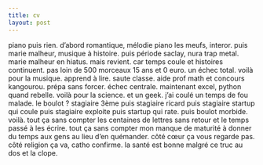 ```yaml
---
title: cv
layout: post
---
```


piano puis rien. 
d’abord romantique, mélodie piano les meufs, interor.
puis marie malheur, musique à histoire.
puis période saclay, nura trap metal. 
marie malheur en hiatus. mais revient. 
car temps coule et histoires continuent. 
pas loin de 500 morceaux 15 ans et 0 euro. un échec total. voilà pour la musique. 
apprend à lire. saute classe. aide prof math et concours kangourou. prépa sans forcer. échec centrale. maintenant excel, python quand rebelle. voilà pour la science. 
et un geek. j’ai coulé un temps de fou malade. 
le boulot ? stagiaire 3ème puis stagiaire ricard puis stagiaire startup qui coule puis stagiaire exploite puis startup qui rate. puis boulot morbide. voilà. 
tout ça sans compter les centaines de lettres sans retour et le temps passé à les écrire. 
tout ça sans compter mon manque de maturité à donner du temps aux gens au lieu d’en quémander. 
côté cœur ça vous regarde pas. 
côté religion ça va, catho confirme. 
la santé est bonne malgré ce truc au dos et la clope. 